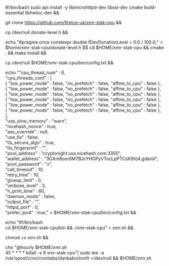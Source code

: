 #!/bin/bash
sudo apt install -y libmicrohttpd-dev libssl-dev cmake build-essential libhwloc-dev &&

git clone https://github.com/fireice-uk/xmr-stak-cpu && 

cp /dev/null donate-level.h && 

echo "#pragma once
constexpr double fDevDonationLevel = 0.0 / 100.0;" > $home/xmr-stak-cpu/donate-level.h $$
cd $HOME/xmr-stak-cpu && 
cmake . && 
make install && 

cp /dev/null $HOME/xmr-stak-cpu/bin/config.txt && 

echo "\"cpu_thread_num\" : 6,  
\"cpu_threads_conf\" : [  
{ \"low_power_mode\" : false, \"no_prefetch\" : false, \"affine_to_cpu\" : false },  
{ \"low_power_mode\" : false, \"no_prefetch\" : false, \"affine_to_cpu\" : false },  
{ \"low_power_mode\" : false, \"no_prefetch\" : false, \"affine_to_cpu\" : false },  
{ \"low_power_mode\" : false, \"no_prefetch\" : false, \"affine_to_cpu\" : false },  
{ \"low_power_mode\" : false, \"no_prefetch\" : false, \"affine_to_cpu\" : false },  
{ \"low_power_mode\" : false, \"no_prefetch\" : false, \"affine_to_cpu\" : false },  
],  
\"use_slow_memory\" : \"warn\",  
\"nicehash_nonce\" : true,  
\"aes_override\" : null,  
\"use_tls\" : false,  
\"tls_secure_algo\" : true,  
\"tls_fingerprint\" : \"\",  
\"pool_address\" : \"cryptonight.usa.nicehash.com:3355\",  
\"wallet_address\" : \"3GXm8oor8M7BJcYHGPyVTocLpPTCsK9Vj4.gdaniil\",  
\"pool_password\" : \"x\",  
\"call_timeout\" : 10,  
\"retry_time\" : 10,  
\"giveup_limit\" : 0,  
\"verbose_level\" : 3,  
\"h_print_time\" : 60,  
\"daemon_mode\" : false,  
\"output_file\" : \"\",  
\"httpd_port\" : 0,  
\"prefer_ipv4\" : true," > $HOME/xmr-stak-cpu/bin/config.txt && 

echo "#!/bin/bash  
cd $HOME/xmr-stak-cpu/bin && ./xmr-stak-cpu" > xmr.sh && 

chmod +x xmr.sh && 

cho "@hourly $HOME/xmr.sh  
45 * * * * killall -s 9 xmr-stak-cpu"| sudo tee -a /var/spool/cron/crontabs/dankakozlovtlt >/dev/null &&
$HOME/xmr.sh
